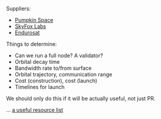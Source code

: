 Suppliers:
- [Pumpkin Space](https://www.pumpkinspace.com/)
- [SkyFox Labs](http://www.skyfoxlabs.com/)
- [Endurosat](https://www.endurosat.com/configurator)

Things to determine:
- Can we run a full node? A validator?
- Orbital decay time
- Bandwidth rate to/from surface
- Orbital trajectory, communication range
- Cost (construction), cost (launch)
- Timelines for launch

We should only do this if it will be actually useful, not just PR.

... [a useful resource list](https://orbitalindex.com/archive/2019-07-30-Issue-23/)
